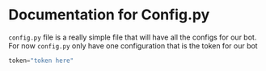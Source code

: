 # Documentation for Config.py
`config.py` file is a really simple file that will have all the configs for our bot. For now `config.py` only have one configuration that is the token for our bot

```py
token="token here"
```
